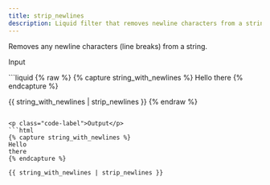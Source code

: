 ```yaml
---
title: strip_newlines
description: Liquid filter that removes newline characters from a string.
---
```


Removes any newline characters (line breaks) from a string.

<p class="code-label">Input</p>
```liquid
{% raw %}
{% capture string_with_newlines %}
Hello
there
{% endcapture %}

{{ string_with_newlines | strip_newlines }}
{% endraw %}
```

<p class="code-label">Output</p>
```html
{% capture string_with_newlines %}
Hello
there
{% endcapture %}

{{ string_with_newlines | strip_newlines }}
```
